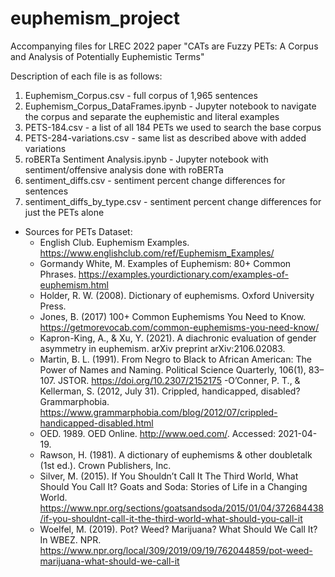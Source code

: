 # euphemism_project
Accompanying files for LREC 2022 paper "CATs are Fuzzy PETs:  A Corpus and Analysis of Potentially Euphemistic Terms"

Description of each file is as follows:

1. Euphemism_Corpus.csv - full corpus of 1,965 sentences
2. Euphemism_Corpus_DataFrames.ipynb - Jupyter notebook to navigate the corpus and separate the euphemistic and literal examples
3. PETS-184.csv - a list of all 184 PETs we used to search the base corpus
4. PETS-284-variations.csv - same list as described above with added variations
5. roBERTa Sentiment Analysis.ipynb - Jupyter notebook with sentiment/offensive analysis done with roBERTa
6. sentiment_diffs.csv - sentiment percent change differences for sentences
7. sentiment_diffs_by_type.csv - sentiment percent change differences for just the PETs alone

- Sources for PETs Dataset:
  - English Club. Euphemism Examples. https://www.englishclub.com/ref/Euphemism_Examples/
  - Gormandy White, M. Examples of Euphemism: 80+ Common Phrases. https://examples.yourdictionary.com/examples-of-euphemism.html
  - Holder, R. W. (2008). Dictionary of euphemisms. Oxford University Press.
  - Jones, B. (2017) 100+ Common Euphemisms You Need to Know. https://getmorevocab.com/common-euphemisms-you-need-know/
  - Kapron-King, A., & Xu, Y. (2021). A diachronic evaluation of gender asymmetry in euphemism. arXiv preprint arXiv:2106.02083.
  - Martin, B. L. (1991). From Negro to Black to African American: The Power of Names and Naming. Political Science Quarterly, 106(1), 83–107. JSTOR.      https://doi.org/10.2307/2152175
  -O’Conner, P. T., & Kellerman, S. (2012, July 31). Crippled, handicapped, disabled? Grammarphobia. https://www.grammarphobia.com/blog/2012/07/crippled-handicapped-disabled.html
  - OED. 1989. OED Online. http://www.oed.com/. Accessed: 2021-04-19.
  - Rawson, H. (1981). A dictionary of euphemisms & other doubletalk (1st ed.). Crown Publishers, Inc.
  - Silver, M. (2015). If You Shouldn’t Call It The Third World, What Should You Call It? Goats and Soda: Stories of Life in a Changing World. https://www.npr.org/sections/goatsandsoda/2015/01/04/372684438/if-you-shouldnt-call-it-the-third-world-what-should-you-call-it
  - Woelfel, M. (2019). Pot? Weed? Marijuana? What Should We Call It? In WBEZ. NPR. https://www.npr.org/local/309/2019/09/19/762044859/pot-weed-marijuana-what-should-we-call-it
